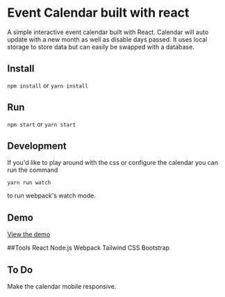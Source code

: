 # Event Calendar built with react

A simple interactive event calendar built with React. Calendar will auto update with a new month as well as disable days passed. It uses local storage to store data but can easily be swapped with a database.

## Install

`npm install` or `yarn install`

## Run

`npm start` or `yarn start`


## Development

If you'd like to play around with the css or configure the calendar you can run the command

```
yarn run watch
```
to run webpack's watch mode.

## Demo

[View the demo](https://www.andy-huynh.com/event)

##Tools
React
Node.js
Webpack
Tailwind CSS
Bootstrap

## To Do
Make the calendar mobile responsive.
